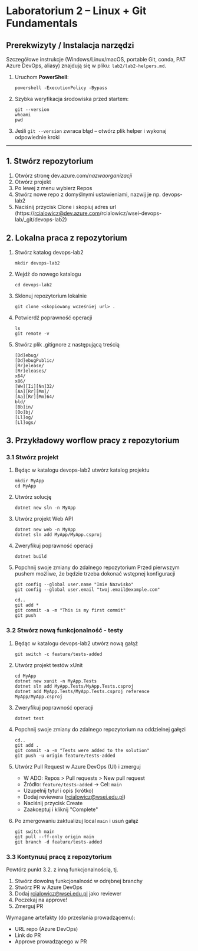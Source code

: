 # Laboratorium 2 – Linux + Git Fundamentals

## Prerekwizyty / Instalacja narzędzi
Szczegółowe instrukcje (Windows/Linux/macOS, portable Git, conda, PAT Azure DevOps, aliasy) znajdują się w pliku: `lab2/lab2-helpers.md`.

1. Uruchom **PowerShell**:
   ```
   powershell -ExecutionPolicy -Bypass
   ```
2. Szybka weryfikacja środowiska przed startem:
   ```
   git --version
   whoami
   pwd
   ```
3. Jeśli `git --version` zwraca błąd – otwórz plik helper i wykonaj odpowiednie kroki

---


## 1. Stwórz repozytorium
1. Otwórz stronę dev.azure.com/*nazwaorganizacji*
2. Otwórz projekt
3. Po lewej z menu wybierz Repos
4. Stwórz nowe repo z domyślnymi ustawieniami, nazwij je np. devops-lab2
5. Naciśnij przycisk Clone i skopiuj adres url (https://rcialowicz@dev.azure.com/rcialowicz/wsei-devops-lab/_git/devops-lab2)

## 2. Lokalna praca z repozytorium
1. Stwórz katalog devops-lab2
   ```
   mkdir devops-lab2
   ```
2. Wejdź do nowego katalogu
   ```
   cd devops-lab2
   ```
3. Sklonuj repozytorium lokalnie
   ```
   git clone <skopiowany wcześniej url> .
   ```
4. Potwierdź poprawność operacji
   ```
   ls
   git remote -v
   ```
5. Stwórz plik .gitignore z następującą treścią
   ```
   [Dd]ebug/
   [Dd]ebugPublic/
   [Rr]elease/
   [Rr]eleases/
   x64/
   x86/
   [Ww][Ii][Nn]32/
   [Aa][Rr][Mm]/
   [Aa][Rr][Mm]64/
   bld/
   [Bb]in/
   [Oo]bj/
   [Ll]og/
   [Ll]ogs/
   ```

## 3. Przykładowy worflow pracy z repozytorium
### 3.1 Stwórz projekt
1. Będąc w katalogu devops-lab2 utwórz katalog projektu
   ```
   mkdir MyApp
   cd MyApp
   ```
2. Utwórz solucję
   ```
   dotnet new sln -n MyApp
   ```
3. Utwórz projekt Web API
   ```
   dotnet new web -n MyApp
   dotnet sln add MyApp/MyApp.csproj
   ```
4. Zweryfikuj poprawność operacji
   ```
   dotnet build
   ```
5. Popchnij swoje zmiany do zdalnego repozytorium
   Przed pierwszym pushem możliwe, że będzie trzeba dokonać wstępnej konfiguracji
   ```
   git config --global user.name "Imie Nazwisko"
   git config --global user.email "twoj.email@example.com"
   ```
   ```
   cd..
   git add *
   git commit -a -m "This is my first commit"
   git push
   ```

### 3.2 Stwórz nową funkcjonalność - testy
1. Będąc w katalogu devops-lab2 utwórz nową gałąź
   ```
   git switch -c feature/tests-added
   ```
2. Utwórz projekt testów xUnit
   ```
   cd MyApp
   dotnet new xunit -n MyApp.Tests
   dotnet sln add MyApp.Tests/MyApp.Tests.csproj
   dotnet add MyApp.Tests/MyApp.Tests.csproj reference MyApp/MyApp.csproj
   ```
5. Zweryfikuj poprawność operacji
   ```
   dotnet test
   ```
6. Popchnij swoje zmiany do zdalnego repozytorium na oddzielnej gałęzi
   ```
   cd..
   git add .
   git commit -a -m "Tests were added to the solution"
   git push -u origin feature/tests-added
   ```
6. Utwórz Pull Request w Azure DevOps (UI) i zmerguj
	- W ADO: Repos > Pull requests > New pull request
	- Źródło: `feature/tests-added` → Cel: `main`
	- Uzupełnij tytuł i opis (krótko)
	- Dodaj reviewera (rcialowicz@wsei.edu.pl)
	- Naciśnij przycisk Create
	- Zaakceptuj i kliknij "Complete"

7. Po zmergowaniu zaktualizuj local `main` i usuń gałąź
   ```
   git switch main
   git pull --ff-only origin main
   git branch -d feature/tests-added
   ```

### 3.3 Kontynuuj pracę z repozytorium
Powtórz punkt 3.2. z inną funkcjonalnością, tj.
1. Stwórz dowolną funkcjonalność w odrębnej branchy
2. Stwórz PR w Azure DevOps
3. Dodaj rcialowicz@wsei.edu.pl jako reviewer
4. Poczekaj na approve!
5. Zmerguj PR

Wymagane artefakty (do przesłania prowadzącemu):
- URL repo (Azure DevOps)
- Link do PR
- Approve prowadzącego w PR
